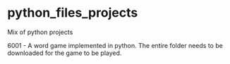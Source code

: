 # python_files_projects
Mix of python projects

6001 - A word game implemented in python. The entire folder needs to be downloaded for the game to be played.
